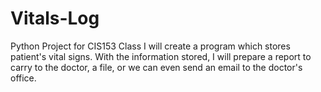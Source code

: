 # Vitals-Log
Python Project for CIS153 Class
I will create a program which stores patient's vital signs.
With the information stored, I will prepare a report to carry to the doctor, a file, or we can even send an email to the doctor's office.
